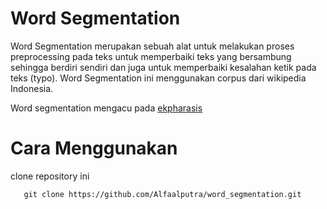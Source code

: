 # Word Segmentation
Word Segmentation merupakan sebuah alat untuk melakukan proses preprocessing pada teks untuk memperbaiki teks yang bersambung sehingga berdiri sendiri dan juga untuk memperbaiki kesalahan ketik pada teks (typo). Word Segmentation ini menggunakan corpus dari wikipedia Indonesia.

Word segmentation mengacu pada [ekpharasis](https://github.com/cbaziotis/ekphrasis)

# Cara Menggunakan
 clone repository ini
 ```
    git clone https://github.com/Alfaalputra/word_segmentation.git
 ```